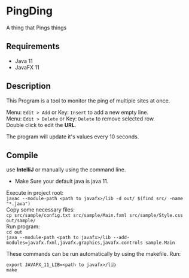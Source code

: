 # PingDing

A thing that Pings things

## Requirements

- Java 11
- JavaFX 11

## Description

This Program is a tool to monitor the ping of multiple sites at once.

Menu: `Edit > Add` or Key: `Insert` to add a new empty line. <br>
Menu: `Edit > Delete` or Key: `Delete` to remove selected row. <br>
Double click to edit the **URL**.

The program will update it's values every 10 seconds.

## Compile

use **IntelliJ** or manually using the command line.

- Make Sure your default java is java 11.

Execute in project root: <br>
`javac --module-path <path to javafx>/lib -d out/ $(find src/ -name "*.java")` <br>
Copy some necessary files: <br>
`cp src/sample/config.txt src/sample/Main.fxml src/sample/Style.css out/sample/` <br>
Run program: <br>
`cd out` <br>
`java --module-path <path to javafx>/lib --add-modules=javafx.fxml,javafx.graphics,javafx.controls sample.Main`

These commands can be run automatically by using the makefile. Run:

	export JAVAFX_11_LIB=<path to javafx>/lib	
	make

